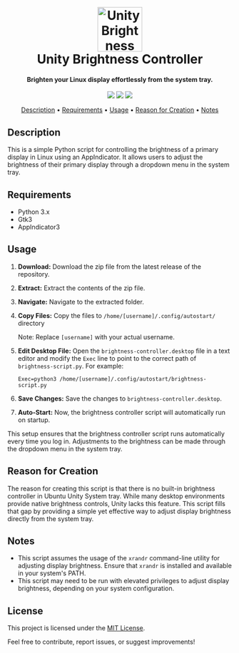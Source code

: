 <h1 align="center">
  <br>
  <a href="https://github.com/siddharthsky/UnityBrightnessController"><img src="https://i.imgur.com/aBvmgsh.png" alt="Unity Brightness Controller" width="100"></a>
  <br>
   Unity Brightness Controller
  <br>
</h1>

<h4 align="center">Brighten your Linux display effortlessly from the system tray.</h4>

<p align="center">
  <a href="https://github.com/siddharthsky/UnityBrightnessController/issues"><img src="https://img.shields.io/github/issues/siddharthsky/UnityBrightnessController"></a> 
  <a href="https://github.com/siddharthsky/UnityBrightnessController/stargazers"><img src="https://img.shields.io/github/stars/siddharthsky/UnityBrightnessController"></a>
  <a href="https://github.com/siddharthsky/UnityBrightnessController/blob/main/LICENSE">
    <img src="https://img.shields.io/badge/License-MIT-blue.svg">
  </a>
</p>

<p align="center">
  <a href="#description">Description</a> •
  <a href="#requirements">Requirements</a> •
  <a href="#usage">Usage</a> •
  <a href="#reason-for-creation">Reason for Creation</a> •
  <a href="#notes">Notes</a>
</p>

## Description
This is a simple Python script for controlling the brightness of a primary display in Linux using an AppIndicator. It allows users to adjust the brightness of their primary display through a dropdown menu in the system tray.

## Requirements
- Python 3.x
- Gtk3
- AppIndicator3

## Usage
1. **Download:** Download the zip file from the latest release of the repository.
2. **Extract:** Extract the contents of the zip file.
3. **Navigate:** Navigate to the extracted folder.
4. **Copy Files:** Copy the files to `/home/[username]/.config/autostart/` directory

    Note: Replace `[username]` with your actual username.

5. **Edit Desktop File:** Open the `brightness-controller.desktop` file in a text editor and modify the `Exec` line to point to the correct path of `brightness-script.py`. 
For example:
    ```
    Exec=python3 /home/[username]/.config/autostart/brightness-script.py
    ```

6. **Save Changes:** Save the changes to `brightness-controller.desktop`.

7. **Auto-Start:** Now, the brightness controller script will automatically run on startup.

This setup ensures that the brightness controller script runs automatically every time you log in. Adjustments to the brightness can be made through the dropdown menu in the system tray.

<!-- ## Menu Options
- The menu contains options for adjusting brightness levels from 10% to 100% in increments of 10%. -->

## Reason for Creation
The reason for creating this script is that there is no built-in brightness controller in Ubuntu Unity System tray. While many desktop environments provide native brightness controls, Unity lacks this feature. This script fills that gap by providing a simple yet effective way to adjust display brightness directly from the system tray.


## Notes
- This script assumes the usage of the `xrandr` command-line utility for adjusting display brightness. Ensure that `xrandr` is installed and available in your system's PATH. 
- This script may need to be run with elevated privileges to adjust display brightness, depending on your system configuration.

## License
This project is licensed under the [MIT License](LICENSE).


Feel free to contribute, report issues, or suggest improvements!